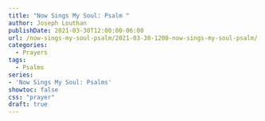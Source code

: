 ```yaml
---
title: "Now Sings My Soul: Psalm "
author: Joseph Louthan
publishDate: 2021-03-30T12:00:00-06:00
url: /now-sings-my-soul-psalm/2021-03-30-1200-now-sings-my-soul-psalm/
categories:
  - Prayers
tags:
  - Psalms
series:
- 'Now Sings My Soul: Psalms'
showtoc: false
css: "prayer"
draft: true
---
```

<div style="font-variant: small-caps;">

</div>

```text
```